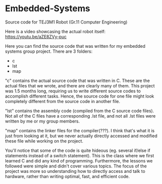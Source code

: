 # Embedded-Systems
Source code for TEJ3M1 Robot (Gr.11 Computer Engineering)

Here is a video showcasing the actual robot itself: https://youtu.be/aZE8ZVy-puc

Here you can find the source code that was written for my embedded systems group project.
There are 3 folders:
- c
- lst
- map

"c" contains the actual source code that was written in C. These are the actual
files that we wrote, and there are clearly many of them. This project was 1.5 months 
long, requiring us to write different source codes to accomplish different tasks. 
Hence, the source code for one file might look completely different from the source
code in another file.

"lst" contains the assembly code (compiled from the C source code files). 
Not all of the C files have a corresponding .lst file, and not all .lst files
were written by me or my group members.

"map" contains the linker files for the compiler(???). I think that's what it is
just from looking at it, but we never actually directly accessed and modified 
these file while working on the project.


You'll notice that some of the code is quite hideous (eg. several if/else if 
statements instead of a switch statement). This is the class where we first
learned C and did any kind of programming. Furthermore, the lessons we 
followed were simple and didn't cover various topics. The focus of the 
project was more so understanding how to directly access and talk to 
hardware, rather than writing optimal, fast, and efficient code.
